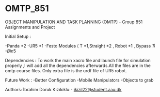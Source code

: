 # OMTP_851
OBJECT MANIPULATION AND TASK PLANNING  (OMTP)  - Group 851 Assignments and Project

Initial Setup :

-Panda *2
-UR5 *1
-Festo Modules ( T *1,Straight *2 , Robot *1 , Bypass *1)
-Bin*5


Dependencies : 
To work the  main xacro file and launch file for simulation properly ,I will add all the dependencies afterwards.All the files  are in the omtp course files. Only extra file is the urdf file of UR5 robot.

Future Work : 
-Better Configuration
-Mobile Manipulators 
-Objects to grab


Authors: İbrahim Doruk Kızıloklu - ikizil22@student.aau.dk

